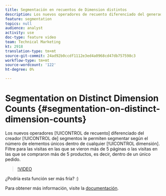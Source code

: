 ```yaml
---
title: Segmentación en recuentos de Dimension distintos
description: Los nuevos operadores de recuento diferenciado del generador de segmentos le permiten segmentar según el número de elementos únicos dentro de cualquier dimensión. Filtre para las visitas en las que se vieron más de 5 páginas o las visitas en las que se compraron más de 5 productos, es decir, dentro de un único pedido.
feature: segmentation
topics: null
audience: analyst
activity: use
doc-type: feature video
team: Technical Marketing
kt: 2918
translation-type: tm+mt
source-git-commit: 24ad92b0ccdf1112e3ed4a0968cd47db757598c3
workflow-type: tm+mt
source-wordcount: '122'
ht-degree: 0%

---
```



# Segmentation on Distinct Dimension Counts {#segmentation-on-distinct-dimension-counts}

Los nuevos operadores [!UICONTROL de recuento] diferenciado del creador [!UICONTROL de] segmentos le permiten segmentar según el número de elementos únicos dentro de cualquier [!UICONTROL dimensión]. Filtre para las visitas en las que se vieron más de 5 páginas o las visitas en las que se compraron más de 5 productos, es decir, dentro de un único pedido.

>[!VIDEO](https://video.tv.adobe.com/v/27257/?quality=9)

¿Podría esta función ser más fría? :)

Para obtener más información, visite la [documentación](https://marketing.adobe.com/resources/help/en_US/analytics/segment/seg_operators.html).
